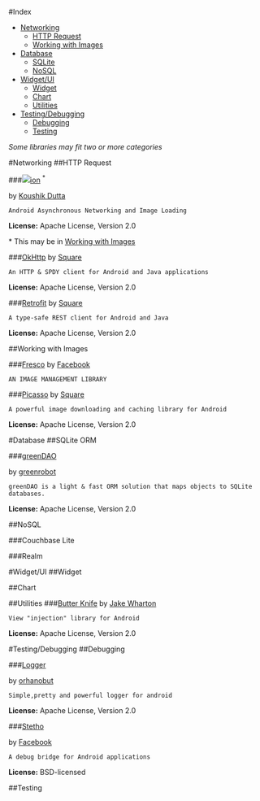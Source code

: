 #Index
- [Networking](#networking)
	- [HTTP Request](#http-request)
	- [Working with Images](#working-with-images)
- [Database](#database)
	- [SQLite](#sqlite)
	- [NoSQL](#nosql)
- [Widget/UI](#widgetui)
	- [Widget](#widget)
	- [Chart](#chart)
	- [Utilities](#utilities)
- [Testing/Debugging](#testingdebugging)
	- [Debugging](#debugging)
	- [Testing](#testing)

*Some libraries may fit two or more categories*

#Networking
##HTTP Request

###![](http://tuan-flask.herokuapp.com/service/star?url=https://github.com/koush/ion)[ion](https://github.com/koush/ion) <sup>*<sup> 

by [Koushik Dutta][koush]


	Android Asynchronous Networking and Image Loading

**License:** Apache License, Version 2.0

\* This may be in [Working with Images](#working-with-images)

###[OkHttp](http://square.github.io/okhttp/)
by [Square][square]

	An HTTP & SPDY client for Android and Java applications

**License:** Apache License, Version 2.0

###[Retrofit](http://square.github.io/retrofit/)
by [Square][square]

	A type-safe REST client for Android and Java

**License:** Apache License, Version 2.0

##Working with Images

###[Fresco](http://frescolib.org/)
by [Facebook][facebook]

	AN IMAGE MANAGEMENT LIBRARY


###[Picasso](http://square.github.io/picasso/)
by [Square][square]

	A powerful image downloading and caching library for Android

**License:** Apache License, Version 2.0

#Database
##SQLite ORM

###[greenDAO](http://greendao-orm.com/)

by [greenrobot][greenrobot]

	greenDAO is a light & fast ORM solution that maps objects to SQLite databases.

**License:** Apache License, Version 2.0

##NoSQL

###Couchbase Lite

###Realm



#Widget/UI
##Widget

##Chart

##Utilities
###[Butter Knife](http://jakewharton.github.io/butterknife/)
by [Jake Wharton][jakewharton]

	View "injection" library for Android

**License:**
Apache License, Version 2.0



#Testing/Debugging
##Debugging

###[Logger](https://github.com/orhanobut/logger)  

by [orhanobut](https://github.com/orhanobut)

	Simple,pretty and powerful logger for android

**License:** Apache License, Version 2.0

###[Stetho](http://facebook.github.io/stetho/)

by [Facebook][facebook]

	A debug bridge for Android applications

**License:**  BSD-licensed

##Testing


[facebook]: https://code.facebook.com/
[greenrobot]: https://plus.google.com/+GreenrobotDe/posts
[jakewharton]: http://jakewharton.com/
[koush]: http://koush.com/
[square]: http://square.github.io/
